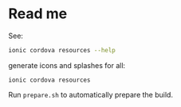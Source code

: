 # Read me

See:
```sh
ionic cordova resources --help
```

generate icons and splashes for all:
```
ionic cordova resources
```

Run `prepare.sh` to automatically prepare the build.

